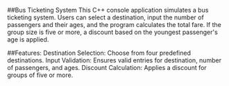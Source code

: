 ##Bus Ticketing System
This C++ console application simulates a bus ticketing system. Users can select a destination, input the number of passengers and their ages, and the program calculates the total fare. If the group size is five or more, a discount based on the youngest passenger's age is applied.

##Features:
Destination Selection: Choose from four predefined destinations.
Input Validation: Ensures valid entries for destination, number of passengers, and ages.
Discount Calculation: Applies a discount for groups of five or more.
